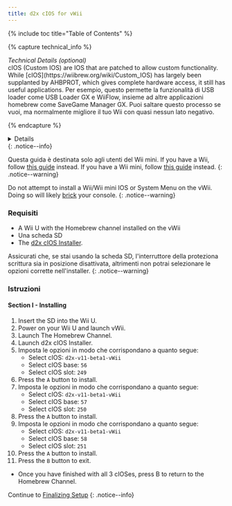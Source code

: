 ```yaml
---
title: d2x cIOS for vWii
---
```


{% include toc title="Table of Contents" %}

{% capture technical_info %}

<summary><em>Technical Details (optional)</em></summary>
cIOS (Custom IOS) are IOS that are patched to allow custom functionality. While [cIOS](https://wiibrew.org/wiki/Custom_IOS) has largely been supplanted by AHBPROT, which gives complete hardware access, it still has useful applications. Per esempio, questo permette la funzionalità di USB loader come USB Loader GX e WiiFlow, insieme ad altre applicazioni homebrew come SaveGame Manager GX. Puoi saltare questo processo se vuoi, ma normalmente migliore il tuo Wii con quasi nessun lato negativo.

{% endcapture %}

<details>{{ technical_info | markdownify }}</details>
{: .notice--info}

Questa guida è destinata solo agli utenti del Wii mini. If you have a Wii, follow [this guide](cios) instead. If you have a Wii mini, follow [this guide](cios-mini) instead.
{: .notice--warning}

Do not attempt to install a Wii/Wii mini IOS or System Menu on the vWii. Doing so will likely [brick](bricks#ios-brick) your console.
{: .notice--warning}

### Requisiti

- A Wii U with the Homebrew channel installed on the vWii
- Una scheda SD
- The [d2x cIOS Installer](/assets/files/d2x_cIOS_Installer-vWii.zip).

Assicurati che, se stai usando la scheda SD, l'interruttore della proteziona scrittura sia in posizione disattivata, altrimenti non potrai selezionare le opzioni corrette nell'installer.
{: .notice--warning}

### Istruzioni

#### Section I - Installing

1. Insert the SD into the Wii U.
2. Power on your Wii U and launch vWii.
3. Launch The Homebrew Channel.
4. Launch d2x cIOS Installer.
5. Imposta le opzioni in modo che corrispondano a quanto segue:
   - Select cIOS: `d2x-v11-beta1-vWii`
   - Select cIOS base: `56`
   - Select cIOS slot: `249`
6. Press the `A` button to install.
7. Imposta le opzioni in modo che corrispondano a quanto segue:
   - Select cIOS: `d2x-v11-beta1-vWii`
   - Select cIOS base: `57`
   - Select cIOS slot: `250`
8. Press the `A` button to install.
9. Imposta le opzioni in modo che corrispondano a quanto segue:
   - Select cIOS: `d2x-v11-beta1-vWii`
   - Select cIOS base: `58`
   - Select cIOS slot: `251`
10. Press the `A` button to install.
11. Press the `B` button to exit.

- Once you have finished with all 3 cIOSes, press B to return to the Homebrew Channel.

Continue to [Finalizing Setup](vwii-finalizing-setup)
{: .notice--info}
